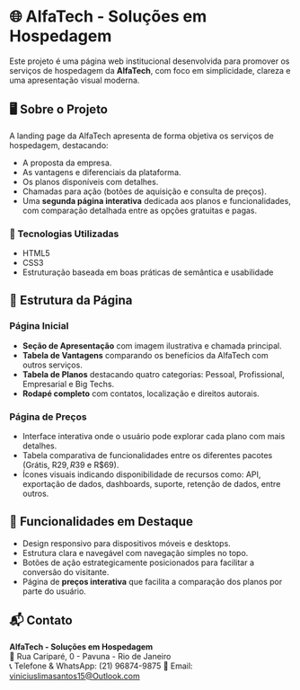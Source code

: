 # 🌐 AlfaTech - Soluções em Hospedagem

Este projeto é uma página web institucional desenvolvida para promover os serviços de hospedagem da **AlfaTech**, com foco em simplicidade, clareza e uma apresentação visual moderna.

## 🖥️ Sobre o Projeto

A landing page da AlfaTech apresenta de forma objetiva os serviços de hospedagem, destacando:

- A proposta da empresa.
- As vantagens e diferenciais da plataforma.
- Os planos disponíveis com detalhes.
- Chamadas para ação (botões de aquisição e consulta de preços).
- Uma **segunda página interativa** dedicada aos planos e funcionalidades, com comparação detalhada entre as opções gratuitas e pagas.

### 🚀 Tecnologias Utilizadas

- HTML5
- CSS3
- Estruturação baseada em boas práticas de semântica e usabilidade

## 📄 Estrutura da Página

### Página Inicial

- **Seção de Apresentação** com imagem ilustrativa e chamada principal.
- **Tabela de Vantagens** comparando os benefícios da AlfaTech com outros serviços.
- **Tabela de Planos** destacando quatro categorias: Pessoal, Profissional, Empresarial e Big Techs.
- **Rodapé completo** com contatos, localização e direitos autorais.

### Página de Preços

- Interface interativa onde o usuário pode explorar cada plano com mais detalhes.
- Tabela comparativa de funcionalidades entre os diferentes pacotes (Grátis, R$29, R$39 e R$69).
- Ícones visuais indicando disponibilidade de recursos como: API, exportação de dados, dashboards, suporte, retenção de dados, entre outros.

## 🧩 Funcionalidades em Destaque

- Design responsivo para dispositivos móveis e desktops.
- Estrutura clara e navegável com navegação simples no topo.
- Botões de ação estrategicamente posicionados para facilitar a conversão do visitante.
- Página de **preços interativa** que facilita a comparação dos planos por parte do usuário.

## 📬 Contato

**AlfaTech - Soluções em Hospedagem**  
📍 Rua Cariparé, 0 - Pavuna - Rio de Janeiro  
📞 Telefone & WhatsApp: (21) 96874-9875
📧 Email: viniciuslimasantos15@Outlook.com
